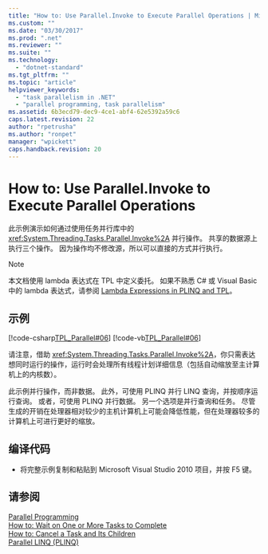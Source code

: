 ```yaml
---
title: "How to: Use Parallel.Invoke to Execute Parallel Operations | Microsoft Docs"
ms.custom: ""
ms.date: "03/30/2017"
ms.prod: ".net"
ms.reviewer: ""
ms.suite: ""
ms.technology: 
  - "dotnet-standard"
ms.tgt_pltfrm: ""
ms.topic: "article"
helpviewer_keywords: 
  - "task parallelism in .NET"
  - "parallel programming, task parallelism"
ms.assetid: 6b3ecd79-dec9-4ce1-abf4-62e5392a59c6
caps.latest.revision: 22
author: "rpetrusha"
ms.author: "ronpet"
manager: "wpickett"
caps.handback.revision: 20
---
```

# How to: Use Parallel.Invoke to Execute Parallel Operations
此示例演示如何通过使用任务并行库中的 <xref:System.Threading.Tasks.Parallel.Invoke%2A> 并行操作。  共享的数据源上执行三个操作。  因为操作均不修改源，所以可以直接的方式并行执行。  
  
> [!NOTE]
>  本文档使用 lambda 表达式在 TPL 中定义委托。  如果不熟悉 C\# 或 Visual Basic 中的 lambda 表达式，请参阅 [Lambda Expressions in PLINQ and TPL](../../../docs/standard/parallel-programming/lambda-expressions-in-plinq-and-tpl.md)。  
  
## 示例  
 [!code-csharp[TPL_Parallel#06](../../../samples/snippets/csharp/VS_Snippets_Misc/tpl_parallel/cs/parallelinvoke.cs#06)]
 [!code-vb[TPL_Parallel#06](../../../samples/snippets/visualbasic/VS_Snippets_Misc/tpl_parallel/vb/parallelinvoke.vb#06)]  
  
 请注意，借助 <xref:System.Threading.Tasks.Parallel.Invoke%2A>，你只需表达想同时运行的操作，运行时会处理所有线程计划详细信息（包括自动缩放至主计算机上的内核数）。  
  
 此示例并行操作，而非数据。  此外，可使用 PLINQ 并行 LINQ 查询，并按顺序运行查询。  或者，可使用 PLINQ 并行数据。  另一个选项是并行查询和任务。  尽管生成的开销在处理器相对较少的主机计算机上可能会降低性能，但在处理器较多的计算机上可进行更好的缩放。  
  
## 编译代码  
  
-   将完整示例复制和粘贴到 Microsoft Visual Studio 2010 项目，并按 F5 键。  
  
## 请参阅  
 [Parallel Programming](../../../docs/standard/parallel-programming/index.md)   
 [How to: Wait on One or More Tasks to Complete](../Topic/How%20to:%20Wait%20on%20One%20or%20More%20Tasks%20to%20Complete.md)   
 [How to: Cancel a Task and Its Children](../../../docs/standard/parallel-programming/how-to-cancel-a-task-and-its-children.md)   
 [Parallel LINQ \(PLINQ\)](../../../docs/standard/parallel-programming/parallel-linq-plinq.md)